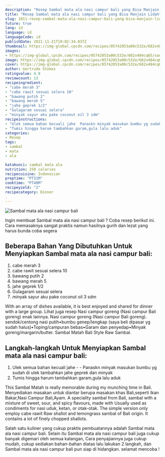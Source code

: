 ```yaml
---
description: "Resep Sambal mata ala nasi campur bali yang Bisa Manjain Lidah"
title: "Resep Sambal mata ala nasi campur bali yang Bisa Manjain Lidah"
slug: 1011-resep-sambal-mata-ala-nasi-campur-bali-yang-bisa-manjain-lidah
future: true
lang: id
language: id
languageCode: id
publishDate: 2021-11-21T19:02:34.037Z 
thumbnail: https://img-global.cpcdn.com/recipes/05742053a00c532e/682x484cq65/sambal-mata-ala-nasi-campur-bali-foto-resep-utama.png
images:
- https://img-global.cpcdn.com/recipes/05742053a00c532e/682x484cq65/sambal-mata-ala-nasi-campur-bali-foto-resep-utama.png
image: https://img-global.cpcdn.com/recipes/05742053a00c532e/682x484cq65/sambal-mata-ala-nasi-campur-bali-foto-resep-utama.png
cover: https://img-global.cpcdn.com/recipes/05742053a00c532e/682x484cq65/sambal-mata-ala-nasi-campur-bali-foto-resep-utama.png
author: Gertrude Stokes
ratingvalue: 4.8
reviewcount: 13
recipeingredient:
- "cabe merah 3"
- "cabe rawit sesuai selera 10"
- "bawang putih 2"
- "bawang merah 5"
- "jahe geprek 1/2"
- "Gulagaram sesuai selera"
- "minyak sayur aku pake coconut oil 3 sdm"
recipeinstructions:
- "Ulek semua bahan kecuali jahe  Panaskn minyak masukan bumbu yg sudah di ulek tambahkan jahe geprek dan minyak"
- "Tumis hingga harum tambahkan garam,gula lalu aduk"
categories:
- Resep
tags:
- sambal
- mata
- ala

katakunci: sambal mata ala 
nutrition: 250 calories
recipecuisine: Indonesian
preptime: "PT31M"
cooktime: "PT40M"
recipeyield: "2"
recipecategory: Dinner
. 
---
```



![Sambal mata ala nasi campur bali](https://img-global.cpcdn.com/recipes/05742053a00c532e/682x484cq65/sambal-mata-ala-nasi-campur-bali-foto-resep-utama.png)

Ingin membuat Sambal mata ala nasi campur bali ? Coba resep berikut ini. Cara memasaknya sangat praktis namun hasilnya gurih dan lezat yang harus bunda coba segera

<!--inarticleads1-->

## Beberapa Bahan Yang Dibutuhkan Untuk Menyiapkan Sambal mata ala nasi campur bali:

1. cabe merah 3
1. cabe rawit sesuai selera 10
1. bawang putih 2
1. bawang merah 5
1. jahe geprek 1/2
1. Gulagaram sesuai selera
1. minyak sayur aku pake coconut oil 3 sdm

With an array of dishes available, it is best enjoyed and shared for dinner with a large group. Lihat juga resep Nasi campur goreng (Nasi campur Bali goreng) enak lainnya. Nasi campur goreng (Nasi campur Bali goreng). sendok/centong nasi putih•bumbu genep/lengkap (saya beli dipasar yg sudah halus)•Toping/campuran bebas•Garam dan penyedap•Minyak goreng/margarin/butter. Sambal Matah Bali Style Raw Sambal. 

<!--inarticleads2-->

## Langkah-langkah Untuk Menyiapkan Sambal mata ala nasi campur bali:

1. Ulek semua bahan kecuali jahe -  - Panaskn minyak masukan bumbu yg sudah di ulek tambahkan jahe geprek dan minyak
1. Tumis hingga harum tambahkan garam,gula lalu aduk


This Sambal Matah is really memorable during my munching time in Bali. Menyediakan masakan untuk diantar berupa masakan khas Bali,seperti Ikan Bakar,Nasi Campur Bali,Ayam. A speciality sambal from Bali, sambal with a mixture of sweet, sour, and spicy flavours, made with Usually used as condiments for nasi uduk, ketan, or otak-otak. The simple version only employ cabe rawit Raw shallot and lemongrass sambal of Bali origin. It contains a lot of finely chopped shallots. 

Salah satu kuliner yang cukup praktis pembuatannya adalah  Sambal mata ala nasi campur bali. Selain itu  Sambal mata ala nasi campur bali  juga cukup banyak digemari oleh semua kalangan, Cara penyajiannya juga cukup mudah, cukup sediakan bahan-bahan diatas lalu lakukan 2 langkah, dan  Sambal mata ala nasi campur bali  pun siap di hidangkan. selamat mencoba !
